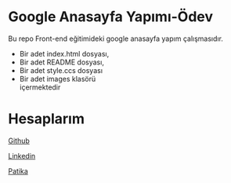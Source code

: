 <h1>Google Anasayfa Yapımı-Ödev</h1>
 
 <p>Bu repo Front-end eğitimideki google anasayfa yapım çalışmasıdır. 
    <ul> 
        <li> Bir adet index.html dosyası,</li>
        <li> Bir adet README dosyası,</li>
        <li> Bir adet style.ccs dosyası </li> 
        <li> Bir adet images klasörü </li> içermektedir
    </ul>
 </p>

 <h1>Hesaplarım</h1>
 
  [Github](https://github.com/seyidozarslann)

  [Linkedin](https://www.linkedin.com/in/seyid-%C3%B6zarslan-77aa83220/)

  [Patika](https://app.patika.dev/seyid)